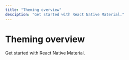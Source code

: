 ```yaml
---
title: "Theming overview"
desciption: "Get started with React Native Material."
---
```


# Theming overview

Get started with React Native Material.
